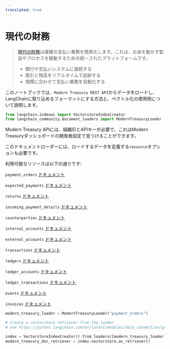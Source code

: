 ```yaml
---
translated: true
---
```


# 現代の財務

>[現代の財務](https://www.moderntreasury.com/)は複雑な支払い業務を簡素化します。これは、お金を動かす製品やプロセスを駆動するための統一されたプラットフォームです。
>- 銀行や支払いシステムに接続する
>- 取引と残高をリアルタイムで追跡する
>- 規模に合わせて支払い業務を自動化する

このノートブックでは、`Modern Treasury REST API`からデータをロードし、LangChainに取り込めるフォーマットにする方法と、ベクトル化の使用例について説明します。

```python
from langchain.indexes import VectorstoreIndexCreator
from langchain_community.document_loaders import ModernTreasuryLoader
```

Modern Treasury APIには、組織IDとAPIキーが必要で、これはModern Treasuryダッシュボードの開発者設定で見つけることができます。

このドキュメントローダーには、ロードするデータを定義する`resource`オプションも必要です。

利用可能なリソースは以下の通りです:

`payment_orders` [ドキュメント](https://docs.moderntreasury.com/reference/payment-order-object)

`expected_payments` [ドキュメント](https://docs.moderntreasury.com/reference/expected-payment-object)

`returns` [ドキュメント](https://docs.moderntreasury.com/reference/return-object)

`incoming_payment_details` [ドキュメント](https://docs.moderntreasury.com/reference/incoming-payment-detail-object)

`counterparties` [ドキュメント](https://docs.moderntreasury.com/reference/counterparty-object)

`internal_accounts` [ドキュメント](https://docs.moderntreasury.com/reference/internal-account-object)

`external_accounts` [ドキュメント](https://docs.moderntreasury.com/reference/external-account-object)

`transactions` [ドキュメント](https://docs.moderntreasury.com/reference/transaction-object)

`ledgers` [ドキュメント](https://docs.moderntreasury.com/reference/ledger-object)

`ledger_accounts` [ドキュメント](https://docs.moderntreasury.com/reference/ledger-account-object)

`ledger_transactions` [ドキュメント](https://docs.moderntreasury.com/reference/ledger-transaction-object)

`events` [ドキュメント](https://docs.moderntreasury.com/reference/events)

`invoices` [ドキュメント](https://docs.moderntreasury.com/reference/invoices)

```python
modern_treasury_loader = ModernTreasuryLoader("payment_orders")
```

```python
# Create a vectorstore retriever from the loader
# see https://python.langchain.com/en/latest/modules/data_connection/getting_started.html for more details

index = VectorstoreIndexCreator().from_loaders([modern_treasury_loader])
modern_treasury_doc_retriever = index.vectorstore.as_retriever()
```
